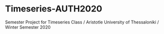 # Timeseries-AUTH2020
Semester Project for Timeseries Class / Aristotle University of Thessaloniki / Winter Semester 2020
